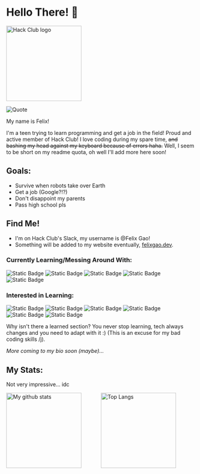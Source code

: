 # Hello There! :wave:

<img src="https://assets.hackclub.com/flag-orpheus-left.svg" alt="Hack Club logo" width="200"/>

![Quote](https://quotes-github-readme.vercel.app/api?type=horizontal)

My name is Felix!

I'm a teen trying to learn programming and get a job in the field! Proud and active member of Hack Club! I love coding during my spare time, ~~and bashing my head against my keyboard because of errors haha.~~ Well, I seem to be short on my readme quota, oh well I'll add more here soon!

## Goals:
- Survive when robots take over Earth
- Get a job (Google?!?)
- Don't disappoint my parents
- Pass high school pls

## Find Me!
- I'm on Hack Club's Slack, my username is @Felix Gao!
- Something will be added to my website eventually, [felixgao.dev](https://felixgao.dev).

### Currently Learning/Messing Around With:
![Static Badge](https://img.shields.io/badge/PYTHON-D?style=for-the-badge&logo=Python&color=367ab1&logoColor=white)
![Static Badge](https://img.shields.io/badge/HTML-D?style=for-the-badge&logo=html5&color=f06529&logoColor=white)
![Static Badge](https://img.shields.io/badge/CSS-D?style=for-the-badge&logo=css3&color=2b61ec)
![Static Badge](https://img.shields.io/badge/Javascript-D?style=for-the-badge&logo=javascript&color=#f0d81e&logoColor=white)
![Static Badge](https://img.shields.io/badge/PortgreSQL-D?style=for-the-badge&logo=postgresql&color=212121&logoColor=white)
  
### Interested in Learning:
![Static Badge](https://img.shields.io/badge/Java-D?style=for-the-badge&logo=java&color=1f7fb6&logoColor=white)
![Static Badge](https://img.shields.io/badge/C++-D?style=for-the-badge&logo=cplusplus&color=6295cc&logoColor=white)
![Static Badge](https://img.shields.io/badge/Typescript-D?style=for-the-badge&logo=typescript&color=blue&logoColor=white)
![Static Badge](https://img.shields.io/badge/Tailwind-D?style=for-the-badge&logo=tailwindcss&color=purple&logoColor=white)
![Static Badge](https://img.shields.io/badge/Other_Web_Technologies-red?style=for-the-badge&color=red&logoColor=white)
![Static Badge](https://img.shields.io/badge/Computer_&_Web_Security-green?style=for-the-badge&color=green&logoColor=white)

Why isn't there a learned section? You never stop learning, tech always changes and you need to adapt with it :) (This is an excuse for my bad coding skills /j).

*More coming to my bio soon (maybe)...*

## My Stats:

Not very impressive... idc

<div style="display: flex; flex-direction: row; flex-wrap: wrap;">
    <img src="https://github-readme-stats.vercel.app/api?username=felixgao-0&theme=dark" alt="My github stats" style="height: 200px; width: auto; flex: 1; max-width: 100%;">
    <img src="https://github-readme-stats.vercel.app/api/top-langs/?username=felixgao-0&theme=dark&layout=compact" alt="Top Langs" style="height: 200px; width: auto; flex: 1; max-width: 100%;">
</div>
